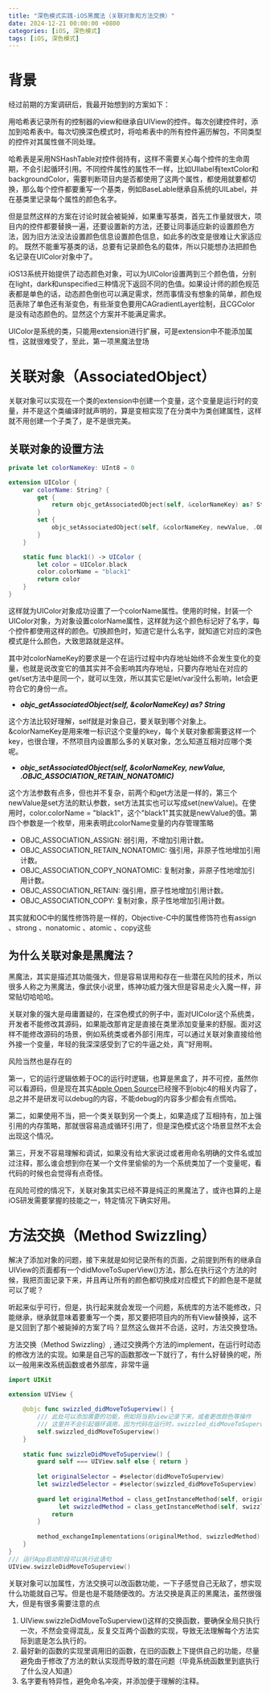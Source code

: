 ```yaml
---
title: "深色模式实践-iOS黑魔法（关联对象和方法交换）"
date: 2024-12-21 00:00:00 +0800
categories: [iOS, 深色模式]
tags: [iOS, 深色模式]
---
```


# 背景

经过前期的方案调研后，我最开始想到的方案如下：

用哈希表记录所有的控制器的view和继承自UIView的控件。每次创建控件时，添加到哈希表中。每次切换深色模式时，将哈希表中的所有控件遍历解包，不同类型的控件对其属性做不同处理。

哈希表是采用NSHashTable对控件弱持有，这样不需要关心每个控件的生命周期，不会引起循环引用。不同控件属性的属性不一样，比如UIlabel有textColor和backgroundColor，需要判断项目内是否都使用了这两个属性，都使用就要都切换，那么每个控件都要重写一个基类，例如BaseLable继承自系统的UILabel，并在基类里记录每个属性的颜色名字。

但是显然这样的方案在讨论时就会被毙掉，如果重写基类，首先工作量就很大，项目内的控件都要替换一遍，还要设置新的方法，还要让同事适应新的设置颜色方法，因为旧方法没法设置颜色信息设置颜色信息，如此多的改变是很难让大家适应的。
既然不能重写基类的话，总要有记录颜色名的载体，所以只能想办法把颜色名记录在UIColor对象中了。

iOS13系统开始提供了动态颜色对象，可以为UIColor设置两到三个颜色值，分别在light，dark和unspecified三种情况下返回不同的色值。如果设计师的颜色规范表都是单色的话，动态颜色倒也可以满足需求，然而事情没有想象的简单，颜色规范表除了单色还有渐变色，有些渐变色要用CAGradientLayer绘制，且CGColor是没有动态颜色的。显然这个方案并不能满足需求。

UIColor是系统的类，只能用extension进行扩展，可是extension中不能添加属性，这就很难受了，至此，第一项黑魔法登场

# 关联对象（AssociatedObject）

关联对象可以实现在一个类的extension中创建一个变量，这个变量是运行时的变量，并不是这个类编译时就声明的，算是变相实现了在分类中为类创建属性，这样就不用创建一个子类了，是不是很完美。

## 关联对象的设置方法
```swift
private let colorNameKey: UInt8 = 0

extension UIColor {
    var colorName: String? {
        get {
            return objc_getAssociatedObject(self, &colorNameKey) as? String
        }
        set {
            objc_setAssociatedObject(self, &colorNameKey, newValue, .OBJC_ASSOCIATION_RETAIN_NONATOMIC)
        }
    }

    static func black1() -> UIColor {
        let color = UIColor.black
        color.colorName = "black1"
        return color
    }
}
```
这样就为UIColor对象成功设置了一个colorName属性。使用的时候，封装一个UIColor对象，为对象设置colorName属性，这样就为这个颜色标记好了名字，每个控件都使用这样的颜色。切换颜色时，知道它是什么名字，就知道它对应的深色模式是什么颜色，大致思路就是这样。

其中对colorNameKey的要求是一个在运行过程中内存地址始终不会发生变化的变量，也就是说改变它的值其实并不会影响其内存地址，只要内存地址在对应的get/set方法中是同一个，就可以生效，所以其实它是let/var没什么影响，let会更符合它的身份一点。

- ***objc_getAssociatedObject(self, &colorNameKey) as? String***

这个方法比较好理解，self就是对象自己，要关联到哪个对象上。&colorNameKey是用来唯一标识这个变量的key，每个关联对象都需要这样一个key，也很合理，不然项目内设置那么多的关联对象，怎么知道互相对应哪个类呢。

- ***objc_setAssociatedObject(self, &colorNameKey, newValue, .OBJC_ASSOCIATION_RETAIN_NONATOMIC)***

这个方法参数有点多，但也并不复杂，前两个和get方法是一样的，第三个newValue是set方法的默认参数，set方法其实也可以写成set(newValue)。在使用时，color.colorName = "black1"，这个"black1"其实就是newValue的值。第四个参数是一个枚举，用来表明此colorName变量的内存管理策略
- OBJC_ASSOCIATION_ASSIGN: 弱引用，不增加引用计数。
- OBJC_ASSOCIATION_RETAIN_NONATOMIC: 强引用，非原子性地增加引用计数。
- OBJC_ASSOCIATION_COPY_NONATOMIC: 复制对象，非原子性地增加引用计数。
- OBJC_ASSOCIATION_RETAIN: 强引用，原子性地增加引用计数。
- OBJC_ASSOCIATION_COPY: 复制对象，原子性地增加引用计数。

其实就和OC中的属性修饰符是一样的，Objective-C中的属性修饰符也有assign 、strong 、nonatomic 、atomic 、copy这些

## 为什么关联对象是黑魔法？

黑魔法，其实是描述其功能强大，但是容易误用和存在一些潜在风险的技术，所以很多人称之为黑魔法，像武侠小说里，练神功威力强大但是容易走火入魔一样，非常贴切哈哈哈。

关联对象的强大是毋庸置疑的，在深色模式的例子中，面对UIColor这个系统类，开发者不能修改其源码，如果能改那肯定是直接在类里添加变量来的舒服。面对这样不能修改源码的场景，例如系统类或者外部引用库，可以通过关联对象直接给他外接一个变量，年轻的我深深感受到了它的牛逼之处，真™好用啊。

风险当然也是存在的

第一，它的运行逻辑依赖于OC的运行时逻辑，也算是黑盒了，并不可控，虽然你可以看源码，但是现在其实[Apple Open Source](https://opensource.apple.com/)已经搜不到objc4的相关内容了，总之并不是研发可以debug的内容，不能debug的内容多少都会有点慌哈。

第二，如果使用不当，把一个类关联到另一个类上，如果造成了互相持有，加上强引用的内存策略，那就很容易造成循环引用了，但是深色模式这个场景显然不太会出现这个情况。

第三，开发不容易理解和调试，如果没有给大家说过或者用命名明确的文件名或加过注释，那么谁会想到你在某一个文件里偷偷的为一个系统类加了一个变量呢，看代码的时候也会觉得有点奇怪。

在风险可控的情况下，关联对象其实已经不算是纯正的黑魔法了，或许也算的上是iOS研发需要掌握的技能之一，特定情况下确实好用。


# 方法交换（Method Swizzling）

解决了添加对象的问题，接下来就是如何记录所有的页面，之前提到所有的继承自UIView的页面都有一个didMoveToSuperView()方法，那么在执行这个方法的时候，我把页面记录下来，并且再让所有的颜色都切换成对应模式下的颜色是不是就可以了呢？

听起来似乎可行，但是，执行起来就会发现一个问题，系统库的方法不能修改，只能继承，继承就意味着要重写一个类，那又要把项目内的所有View替换掉，这不是又回到了那个被毙掉的方案了吗？显然这么做并不合适，这时，方法交换登场。

方法交换（Method Swizzling）, 通过交换两个方法的implement，在运行时动态的修改方法的实现。如果是自己写的函数那改一下就行了，有什么好替换的呢，所以一般用来改系统函数或者外部库，非常牛逼

```swift
import UIKit

extension UIView {
    
    @objc func swizzled_didMoveToSuperview() {
        /// 此处可以添加需要的功能，例如将当前view记录下来，或者更改颜色等操作
        /// 这里并不会引起循环调用，因为代码在运行时，swizzled_didMoveToSuperview就是原来的didMoveToSuperview，有点像刚开始学计算机理解递归的感觉哈
        self.swizzled_didMoveToSuperview()
    }
    
    static func swizzleDidMoveToSuperview() {
        guard self === UIView.self else { return }
        
        let originalSelector = #selector(didMoveToSuperview)
        let swizzledSelector = #selector(swizzled_didMoveToSuperview)
        
        guard let originalMethod = class_getInstanceMethod(self, originalSelector),
              let swizzledMethod = class_getInstanceMethod(self, swizzledSelector) else {
            return
        }
        
        method_exchangeImplementations(originalMethod, swizzledMethod)
    }
}
/// 运行App启动阶段可以执行此语句
UIView.swizzleDidMoveToSuperview()

```

关联对象可以加属性，方法交换可以改函数功能，一下子感觉自己无敌了，想实现什么功能就自己写。但是也是不能随便改的。方法交换是真正的黑魔法，虽然很强大，但是有很多需要注意的点

1. UIView.swizzleDidMoveToSuperview()这样的交换函数，要确保全局只执行一次，不然会变得混乱，反复交互两个函数的实现，导致无法理解每个方法实际到底是怎么执行的。
2. 最好新的函数的实现里调用旧的函数，在旧的函数上下提供自己的功能，尽量避免由于修改了方法的默认实现而导致的潜在问题（毕竟系统函数里到底执行了什么没人知道）
3. 名字要有特异性，避免命名冲突，并添加便于理解的注释。



